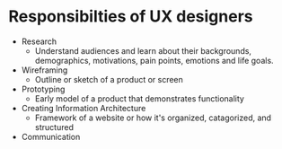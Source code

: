 # Responsibilties of UX designers

- Research
  - Understand audiences and learn about their backgrounds, demographics, motivations, pain points, emotions and life goals.
- Wireframing
  - Outline or sketch of a product or screen
- Prototyping
  - Early model of a product that demonstrates functionality
- Creating Information Architecture
  - Framework of a website or how it's organized, catagorized, and structured
- Communication